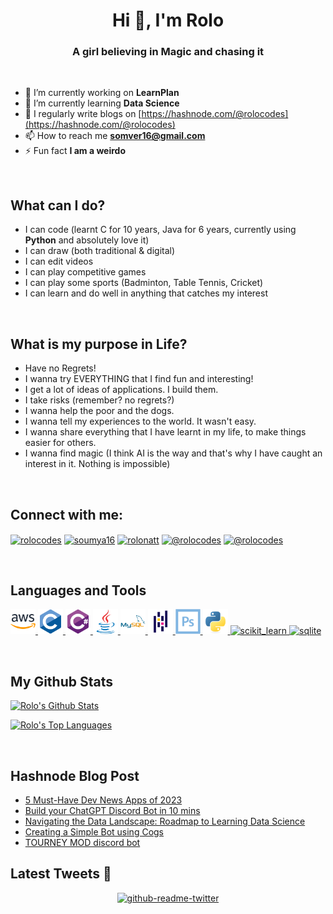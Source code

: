 <h1 align="center">Hi 👋, I'm Rolo</h1>
<h3 align="center">A girl believing in Magic and chasing it</h3>
<br/>

- 🔭 I’m currently working on **LearnPlan**
- 🌱 I’m currently learning **Data Science**
- 📝 I regularly write blogs on [https://hashnode.com/@rolocodes](https://hashnode.com/@rolocodes)
- 📫 How to reach me **somver16@gmail.com**
- ⚡ Fun fact **I am a weirdo**

<br/>

## What can I do?
- I can code (learnt C for 10 years, Java for 6 years, currently using **Python** and absolutely love it)
- I can draw (both traditional & digital)
- I can edit videos
- I can play competitive games
- I can play some sports (Badminton, Table Tennis, Cricket)
- I can learn and do well in anything that catches my interest

<br/>

## What is my purpose in Life?
- Have no Regrets!
- I wanna try EVERYTHING that I find fun and interesting!
- I get a lot of ideas of applications. I build them.
- I take risks (remember? no regrets?)
- I wanna help the poor and the dogs.
- I wanna tell my experiences to the world. It wasn't easy.
- I wanna share everything that I have learnt in my life, to make things easier for others.
- I wanna find magic (I think AI is the way and that's why I have caught an interest in it. Nothing is impossible)

<br/>




## Connect with me:
<p align="left">
<a href="https://twitter.com/rolocodes" target="blank"><img align="center" src="https://raw.githubusercontent.com/rahuldkjain/github-profile-readme-generator/master/src/images/icons/Social/twitter.svg" alt="rolocodes" height="30" width="40" /></a>
<a href="https://linkedin.com/in/soumya16" target="blank"><img align="center" src="https://raw.githubusercontent.com/rahuldkjain/github-profile-readme-generator/master/src/images/icons/Social/linked-in-alt.svg" alt="soumya16" height="30" width="40" /></a>
<a href="https://kaggle.com/perlaoinen" target="blank"><img align="center" src="https://raw.githubusercontent.com/rahuldkjain/github-profile-readme-generator/master/src/images/icons/Social/kaggle.svg" alt="rolonatt" height="30" width="40" /></a>
<a href="https://hashnode.com/@rolocodes" target="blank"><img align="center" src="https://raw.githubusercontent.com/rahuldkjain/github-profile-readme-generator/master/src/images/icons/Social/hashnode.svg" alt="@rolocodes" height="30" width="40" /></a>
<a href="https://www.youtube.com/@rolocodes" target="blank"><img align="center" src="https://raw.githubusercontent.com/rahuldkjain/github-profile-readme-generator/master/src/images/icons/Social/youtube.svg" alt="@rolocodes" height="30" width="40" /></a>
</p>

<br/>


## Languages and Tools
<p align="left"> <a href="https://aws.amazon.com" target="_blank" rel="noreferrer"> <img src="https://raw.githubusercontent.com/devicons/devicon/master/icons/amazonwebservices/amazonwebservices-original-wordmark.svg" alt="aws" width="40" height="40"/> </a> <a href="https://www.cprogramming.com/" target="_blank" rel="noreferrer"> <img src="https://raw.githubusercontent.com/devicons/devicon/master/icons/c/c-original.svg" alt="c" width="40" height="40"/> </a> <a href="https://www.w3schools.com/cs/" target="_blank" rel="noreferrer"> <img src="https://raw.githubusercontent.com/devicons/devicon/master/icons/csharp/csharp-original.svg" alt="csharp" width="40" height="40"/> </a> <a href="https://www.java.com" target="_blank" rel="noreferrer"> <img src="https://raw.githubusercontent.com/devicons/devicon/master/icons/java/java-original.svg" alt="java" width="40" height="40"/> </a> <a href="https://www.mysql.com/" target="_blank" rel="noreferrer"> <img src="https://raw.githubusercontent.com/devicons/devicon/master/icons/mysql/mysql-original-wordmark.svg" alt="mysql" width="40" height="40"/> </a> <a href="https://pandas.pydata.org/" target="_blank" rel="noreferrer"> <img src="https://raw.githubusercontent.com/devicons/devicon/2ae2a900d2f041da66e950e4d48052658d850630/icons/pandas/pandas-original.svg" alt="pandas" width="40" height="40"/> </a> <a href="https://www.photoshop.com/en" target="_blank" rel="noreferrer"> <img src="https://raw.githubusercontent.com/devicons/devicon/master/icons/photoshop/photoshop-line.svg" alt="photoshop" width="40" height="40"/> </a> <a href="https://www.python.org" target="_blank" rel="noreferrer"> <img src="https://raw.githubusercontent.com/devicons/devicon/master/icons/python/python-original.svg" alt="python" width="40" height="40"/> </a> <a href="https://scikit-learn.org/" target="_blank" rel="noreferrer"> <img src="https://upload.wikimedia.org/wikipedia/commons/0/05/Scikit_learn_logo_small.svg" alt="scikit_learn" width="40" height="40"/> </a> <a href="https://www.sqlite.org/" target="_blank" rel="noreferrer"> <img src="https://www.vectorlogo.zone/logos/sqlite/sqlite-icon.svg" alt="sqlite" width="40" height="40"/> </a> </p>

<br/>

## My Github Stats

<a href="https://github.com/RoloNatt/github-readme-stats"><img alt="Rolo's Github Stats" src="https://github-readme-stats.vercel.app/api?username=RoloNatt&show_icons=true&count_private=true&theme=transparent&hide_border=true&bg_color=0D1117" /></a>

<a href="https://github.com/RoloNatt/github-readme-stats"><img alt="Rolo's Top Languages" src="https://github-readme-stats.vercel.app/api/top-langs/?username=RoloNatt&langs_count=8&count_private=true&layout=compact&theme=transparent&hide_border=true&bg_color=0D1117" /></a>

<br/>

## Hashnode Blog Post
<!-- HASHNODE:START -->
- [5 Must-Have Dev News Apps of 2023](https://rolocodes.hashnode.dev/5-must-have-dev-news-apps-of-2023)
- [Build your ChatGPT Discord Bot in 10 mins](https://rolocodes.hashnode.dev/build-your-chatgpt-discord-bot-in-10-mins)
- [Navigating the Data Landscape: Roadmap to Learning Data Science](https://rolocodes.hashnode.dev/navigating-the-data-landscape-roadmap-to-learning-data-science)
- [Creating a Simple Bot using Cogs](https://rolocodes.hashnode.dev/creating-a-simple-bot-using-cogs)
- [TOURNEY MOD discord bot](https://rolocodes.hashnode.dev/tourney-mod-discord-bot)
<!-- HASHNODE:END -->

## Latest Tweets 🧵
<p align='center'><a href="https://twitter.com/rolocodes"><img src="https://github-readme-twitter.gazf.vercel.app/api?id=rolocodes&layout=wide" width="350"  alt="github-readme-twitter"></a></p>
